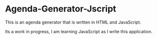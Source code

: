Agenda-Generator-Jscript
========================

This is an agenda generator that is written in HTML and JavaScript.

Its a work in progress, I am learning JavaScript as I write this application.
